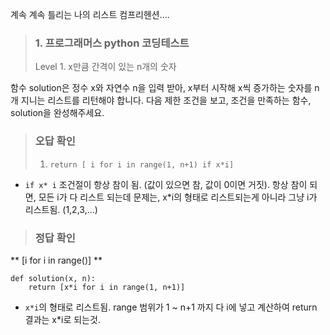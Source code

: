 <p>계속 계속 틀리는 나의 리스트 컴프리헨션....</p>
<blockquote>
<h3 id="1-프로그래머스-python-코딩테스트">1. 프로그래머스 python 코딩테스트</h3>
<p>Level 1. x만큼 간격이 있는 n개의 숫자</p>
</blockquote>
<p>함수 solution은 정수 x와 자연수 n을 입력 받아, x부터 시작해 x씩 증가하는 숫자를 n개 지니는 리스트를 리턴해야 합니다. 다음 제한 조건을 보고, 조건을 만족하는 함수, solution을 완성해주세요.</p>
<blockquote>
<h3 id="오답-확인">오답 확인</h3>
<ol>
<li><code>return [ i for i in range(1, n+1) if x*i]</code> </li>
</ol>
</blockquote>
<ul>
<li><code>if x* i</code> 조건절이 항상 참이 됨. (값이 있으면 참, 값이 0이면 거짓). 항상 참이 되면, 모든 i가 다 리스트 되는데 문제는, x*i의 형태로 리스트되는게 아니라 그냥 i가 리스트됨. (1,2,3,...)</li>
</ul>
<blockquote>
<h3 id="정답-확인">정답 확인</h3>
</blockquote>
<p>** [i for i in range()] ** </p>
<pre><code class="language-python">def solution(x, n):
    return [x*i for i in range(1, n+1)]</code></pre>
<ul>
<li><code>x*i</code>의 형태로 리스트됨. range 범위가 1 ~ n+1 까지 다 i에 넣고 계산하여 return 결과는 x*i로 되는것.</li>
</ul>